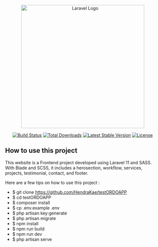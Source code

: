 <p align="center"><a href="https://laravel.com" target="_blank"><img src="https://raw.githubusercontent.com/laravel/art/master/logo-lockup/5%20SVG/2%20CMYK/1%20Full%20Color/laravel-logolockup-cmyk-red.svg" width="400" alt="Laravel Logo"></a></p>

<p align="center">
<a href="https://github.com/laravel/framework/actions"><img src="https://github.com/laravel/framework/workflows/tests/badge.svg" alt="Build Status"></a>
<a href="https://packagist.org/packages/laravel/framework"><img src="https://img.shields.io/packagist/dt/laravel/framework" alt="Total Downloads"></a>
<a href="https://packagist.org/packages/laravel/framework"><img src="https://img.shields.io/packagist/v/laravel/framework" alt="Latest Stable Version"></a>
<a href="https://packagist.org/packages/laravel/framework"><img src="https://img.shields.io/packagist/l/laravel/framework" alt="License"></a>
</p>

## How to use this project

This website is a Frontend project developed using Laravel 11 and SASS. With Blade and SCSS, it includes a herosection, workflow, services, projects, testimonial, contact, and footer.

Here are a few tips on how to use this project :

-   $ git clone https://github.com/HendraKae/testORDOAPP
-   $ cd testORDOAPP
-   $ composer install
-   $ cp .env.example .env
-   $ php artisan key:generate
-   $ php artisan migrate
-   $ npm install
-   $ npm run build
-   $ npm run dev
-   $ php artisan serve
